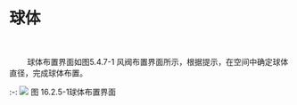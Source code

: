 # 球体
<br/>

&emsp;&emsp; 球体布置界面如图5.4.7\-1 风阀布置界面所示，根据提示，在空间中确定球体直径，完成球体布置。

:-: ![](images/16.2.5.1.png)
图 16.2.5\-1球体布置界面